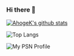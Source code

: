 ### Hi there 👋

<!--
**AhogeK/Ahogek** is a ✨ _special_ ✨ repository because its `README.md` (this file) appears on your GitHub profile.

Here are some ideas to get you started:

- 🔭 I’m currently working on ...
- 🌱 I’m currently learning ...
- 👯 I’m looking to collaborate on ...
- 🤔 I’m looking for help with ...
- 💬 Ask me about ...
- 📫 How to reach me: ...
- 😄 Pronouns: ...
- ⚡ Fun fact: ...
-->

[![AhogeK's github stats](https://github-readme-stats.vercel.app/api?username=AhogeK&show_icons=true)](https://github-readme-stats.vercel.app/api?username=AhogeK&show_icons=true&theme=radical)

<!-- [![ReadMe Card](https://github-readme-stats.vercel.app/api/pin/?username=AhogeK&repo=mimall-web&theme=radical)](https://github.com/AhogeK/mimall-web) -->

![Top Langs](https://github-readme-stats.vercel.app/api/top-langs/?username=AhogeK&layout=compact)

![My PSN Profile](https://card.psnprofiles.com/2/AhogeK.png)
